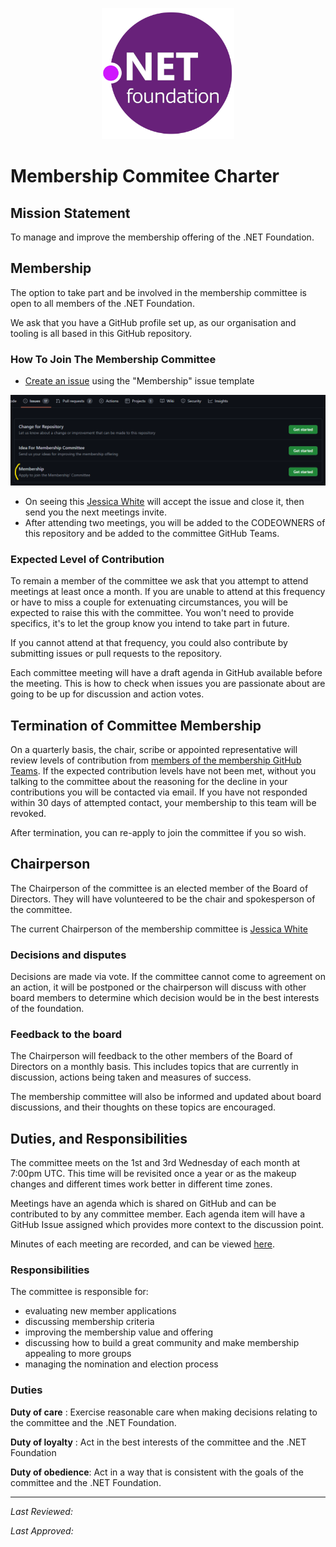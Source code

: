 <p align="center">
  <img src="../../img/dotnetfdn.png" />
</p>

# Membership Commitee Charter


## Mission Statement

To manage and improve the membership offering of the .NET Foundation.

## Membership

The option to take part and be involved in the membership committee is open to all members of the .NET Foundation. 

We ask that you have a GitHub profile set up, as our organisation and tooling is all based in this GitHub repository. 

### How To Join The Membership Committee

- [Create an issue](https://github.com/dotnet-foundation/wg-membership/issues/new/choose) using the "Membership" issue template

<p align="center">
  <img src="../../img/membership-request.png" />
</p>

- On seeing this [Jessica White](https://github.com/wordshaker) will accept the issue and close it, then send you the next meetings invite.
- After attending two meetings, you will be added to the CODEOWNERS of this repository and be added to the committee GitHub Teams.

### Expected Level of Contribution

To remain a member of the committee we ask that you attempt to attend meetings at least once a month. If you are unable to attend at this frequency or have to miss a couple for extenuating circumstances, you will be expected to raise this with the committee. You won't need to provide specifics, it's to let the group know you intend to take part in future.

If you cannot attend at that frequency, you could also contribute by submitting issues or pull requests to the repository.

Each committee meeting will have a draft agenda in GitHub available before the meeting. This is how to check when issues you are passionate about are going to be up for discussion and action votes.

## Termination of Committee Membership

On a quarterly basis, the chair, scribe or appointed representative will review levels of contribution from [members of the membership GitHub Teams](https://github.com/orgs/dotnet-foundation/teams/membership/members). If the expected contribution levels have not been met, without you talking to the committee about the reasoning for the decline in your contributions you will be contacted via email. If you have not responded within 30 days of attempted contact, your membership to this team will be revoked.

After termination, you can re-apply to join the committee if you so wish.

## Chairperson

The Chairperson of the committee is an elected member of the Board of Directors. They will have volunteered to be the chair and spokesperson of the committee.

The current Chairperson of the membership committee is [Jessica White](mailto:Jessica.White@dotnetfoundation.org)

### Decisions and disputes
Decisions are made via vote. If the committee cannot come to agreement on an action, it will be postponed or the chairperson will discuss with other board members to determine which decision would be in the best interests of the foundation.

### Feedback to the board
The Chairperson will feedback to the other members of the Board of Directors on a monthly basis. This includes topics that are currently in discussion, actions being taken and measures of success.

The membership committee will also be informed and updated about board discussions, and their thoughts on these topics are encouraged.

## Duties, and Responsibilities

The committee meets on the 1st and 3rd Wednesday of each month at 7:00pm UTC. This time will be revisited once a year or as the makeup changes and different times work better in different time zones.

Meetings have an agenda which is shared on GitHub and can be contributed to by any committee member. Each agenda item will have a GitHub Issue assigned which provides more context to the discussion point. 

Minutes of each meeting are recorded, and can be viewed [here](../../meetings/).

### Responsibilities

The committee is responsible for:
* evaluating new member applications
* discussing membership criteria
* improving the membership value and offering
* discussing how to build a great community and make membership appealing to more groups
* managing the nomination and election process

### Duties

**Duty of care** :
Exercise reasonable care when making decisions relating to the committee and the .NET Foundation.

**Duty of loyalty** :
Act in the best interests of the committee and the .NET Foundation

**Duty of obedience​​**:
Act in a way that is consistent with the goals of the committee and the .NET Foundation.

---

_Last Reviewed:_

_Last Approved:_